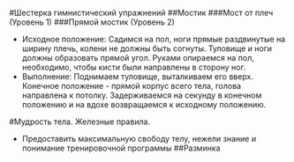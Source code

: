#Шестерка гимнистический упражнений
##Mостик
###Мост от плеч (Уровень 1)
###Прямой мостик (Уровень 2)
- Исходное положение: Садимся на пол, ноги прямые раздвинутые на ширину плечь, колени не должны быть согнуты. Туловище и ноги должны образовать прямой угол. Руками опираемся на пол, необходимо, чтобы кисти были направлены в сторону ног.
- Выполнение: Поднимаем туловище, выталкиваем его вверх. Конечное положение - прямой корпус всего тела, голова направлена к потолку. Задерживаемся на секунду в конечном положению и на вдохе возвращаемся к исходному положению.

#Мудрость тела. Железные правила.
- Предоставить максимальную свободу телу, нежели знание и понимание тренировочной программы
##Разминка

